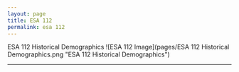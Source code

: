 ```yaml
---
layout: page
title: ESA 112
permalink: esa 112
---
```



ESA 112 Historical Demographics
![ESA 112 Image](pages/ESA 112 Historical Demographics.png "ESA 112 Historical Demographics")

___

